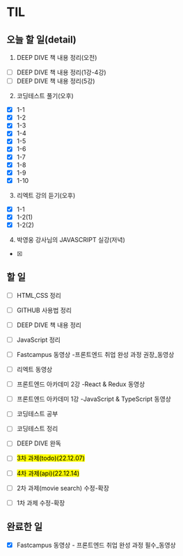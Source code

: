 # TIL

## 오늘 할 일(detail)
1. DEEP DIVE 책 내용 정리(오전)
- [ ] DEEP DIVE 책 내용 정리(1강-4강)
- [ ] DEEP DIVE 책 내용 정리(5강)

2. 코딩테스트 풀기(오후)
- [x] 1-1
- [x] 1-2
- [x] 1-3
- [x] 1-4
- [x] 1-5
- [x] 1-6
- [x] 1-7
- [x] 1-8
- [x] 1-9
- [x] 1-10

3. 리엑트 강의 듣기(오후)
- [x] 1-1
- [x] 1-2(1)
- [x] 1-2(2)

4. 박영웅 강사님의 JAVASCRIPT 실강(저녁)
- [x]

## 할 일
- [ ] HTML,CSS 정리
- [ ] GITHUB 사용법 정리
- [ ] DEEP DIVE 책 내용 정리
- [ ] JavaScript 정리
- [ ] Fastcampus 동영상 -프론트엔드 취업 완성 과정 권장_동영상
- [ ] 리엑트 동영상
- [ ] 프론트엔드 아카데미 2강 -React & Redux 동영상
- [ ] 프론트엔드 아카데미 1강 -JavaScript & TypeScript 동영상
- [ ] 코딩테스트 공부
- [ ] 코딩테스트 정리
- [ ] DEEP DIVE 완독
- [ ] <mark>3차 과제(todo)(22.12.07)</mark>
- [ ] <mark>4차 과제(api)(22.12.14)</mark>
- [ ] 2차 과제(movie search) 수정-확장
- [ ] 1차 과제 수정-확장 


## 완료한 일
- [x] Fastcampus 동영상 - 프론트엔드 취업 완성 과정 필수_동영상 
